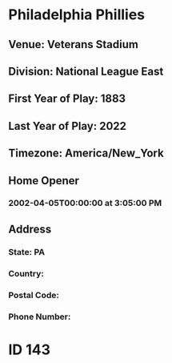 # Philadelphia Phillies
## Venue: Veterans Stadium
## Division: National League East
## First Year of Play: 1883
## Last Year of Play: 2022
## Timezone: America/New_York
## Home Opener
### 2002-04-05T00:00:00 at 3:05:00 PM
## Address
### 
### State: PA
### Country: 
### Postal Code: 
### Phone Number: 
# ID 143